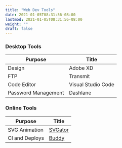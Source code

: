 ```yaml
---
title: "Web Dev Tools"
date: 2021-01-05T08:31:56-08:00
lastmod: 2021-01-05T08:31:56-08:00
weight: ""
draft: false
---
```


### Desktop Tools

|Purpose| Title |
|---|---|
|Design| Adobe XD|
|FTP | Transmit|
|Code Editor| Visual Studio Code|
|Password Management| Dashlane|

### Online Tools

|Purpose| Title |
|---|---|
|SVG Animation| [SVGator](https://svgator.com "SVG Animation Tool")|
|CI and Deploys| [Buddy](https://buddy.works "Continious Integration Tool")|